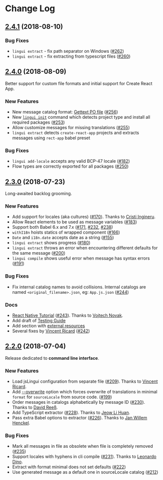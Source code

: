 # Change Log

<a name="2.4.1"></a>
## [2.4.1](https://github.com/lingui/js-lingui/compare/v2.4.0...v2.4.1) (2018-08-10)

### Bug Fixes

* `lingui extract` - fix path separator on Windows ([#262](https://github.com/lingui/js-lingui/issues/262))
* `lingui extract` - fix extracting from typescript files ([#260](https://github.com/lingui/js-lingui/issues/260))

<a name="2.4.0"></a>
## [2.4.0](https://github.com/lingui/js-lingui/compare/v2.3.0...v2.4.0) (2018-08-09)

Better support for custom file formats and initial support for Create React App.

### New Features

* New message catalog format: [Gettext PO file](https://lingui.github.io/js-lingui/ref/conf.html#po)
  ([#256](https://github.com/lingui/js-lingui/issues/256))
* New [`lingui init`](https://lingui.github.io/js-lingui/ref/cli.html#init) command
  which detects project type and install all required packages ([#253](https://github.com/lingui/js-lingui/pull/253))
* Allow customize messages for missing translations ([#255](https://github.com/lingui/js-lingui/issues/255))
* `lingui extract` detects `create-react-app` projects and extracts messages using
  `rect-app` babel preset

### Bug Fixes

* `lingui add-locale` accepts any valid BCP-47 locale ([#182](https://github.com/lingui/js-lingui/issues/182))
* Flow types are correctly exported for all packages ([#250](https://github.com/lingui/js-lingui/issues/250))

<a name="2.3.0"></a>
## [2.3.0](https://github.com/lingui/js-lingui/compare/v2.2.0...v2.3.0) (2018-07-23)

Long-awaited backlog grooming.

### New Features

* Add support for locales (aka cultures) ([#170](https://github.com/lingui/js-lingui/pull/170)). Thanks to [Cristi Ingineru](https://github.com/cristiingineru).
* Allow React elements to be used as message variables ([#183](https://github.com/lingui/js-lingui/issues/183))
* Support both Babel 6.x and 7.x ([#171](https://github.com/lingui/js-lingui/issues/171), [#232](https://github.com/lingui/js-lingui/issues/232), [#238](https://github.com/lingui/js-lingui/issues/238))
* `withI18n` hoists statics of wrapped component ([#166](https://github.com/lingui/js-lingui/issues/166))
* `Date` and `i18n.date` accepts date as a string ([#155](https://github.com/lingui/js-lingui/issues/155))
* `lingui extract` shows progress ([#180](https://github.com/lingui/js-lingui/issues/180))
* `lingui extract` throws an error when encountering different defaults for the same message ([#200](https://github.com/lingui/js-lingui/issues/200))
* `lingui compile` shows useful error when message has syntax errors ([#191](https://github.com/lingui/js-lingui/issues/191))

### Bug Fixes

* Fix internal catalog names to avoid collisions. Internal catalogs are named `<original_filename>.json`, eg: `App.js.json` ([#244](https://github.com/lingui/js-lingui/issues/244))

### Docs

* [React Native Tutorial](https://lingui.github.io/js-lingui/tutorials/react-native.html) ([#243](https://github.com/lingui/js-lingui/pull/243)). Thanks to [Vojtech Novak](https://github.com/vonovak).
* Add draft of [Testing Guide](https://lingui.github.io/js-lingui/guides/testing.html)
* Add section with [external resources](https://lingui.github.io/js-lingui/misc/talks-about-i18n.html)
* Several fixes by [Vincent Ricard](https://github.com/ghostd) ([#242](https://github.com/lingui/js-lingui/pull/242))

<a name="2.2.0"></a>
## [2.2.0](https://github.com/lingui/js-lingui/compare/v2.1.2...v2.2.0) (2018-07-04)

Release dedicated to **command line interface**. 

### New Features

* Load jsLingui configuration from separate file ([#209](https://github.com/lingui/js-lingui/pull/209)). Thanks to [Vincent Ricard](https://github.com/ghostd).
* Add [--overwrite](https://lingui.github.io/js-lingui/ref/lingui-cli.html#cmdoption-extract-overwrite)
  option which forces overwrite of translations in minimal `format` for `sourceLocale` from source code. ([#199](https://github.com/lingui/js-lingui/issues/199))
* Order messages in catalogs alphabetically by message ID ([#230](https://github.com/lingui/js-lingui/issues/230)). Thanks to [David Reeß](https://github.com/queicherius).
* Add TypeScript extractor ([#228](https://github.com/lingui/js-lingui/pull/228)). Thanks to [Jeow Li Huan](https://github.com/huan086).
* Pass extra Babel options to extractor ([#226](https://github.com/lingui/js-lingui/pull/226)). Thanks to [Jan Willem Henckel](https://github.com/djfarly).

### Bug Fixes

* Mark all messages in file as obsolete when file is completely removed ([#235](https://github.com/lingui/js-lingui/pull/235))
* Support locales with hyphens in cli compile ([#231](https://github.com/lingui/js-lingui/issues/231)). Thanks to [Leonardo Dino](https://github.com/leonardodino).
* Extract with format minimal does not set defaults ([#222](https://github.com/lingui/js-lingui/issues/222))
* Use generated message as a default one in sourceLocale catalog ([#212](https://github.com/lingui/js-lingui/issues/212))
